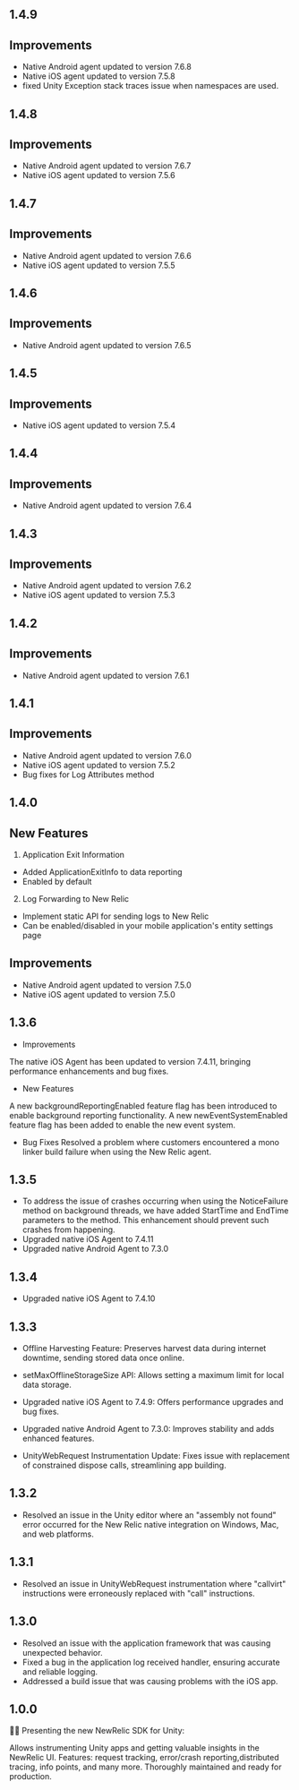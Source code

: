 
## 1.4.9

## Improvements
- Native Android agent updated to version 7.6.8
- Native iOS agent updated to version 7.5.8
- fixed Unity Exception stack traces issue when namespaces are used.

## 1.4.8

## Improvements
- Native Android agent updated to version 7.6.7
- Native iOS agent updated to version 7.5.6

## 1.4.7

## Improvements
- Native Android agent updated to version 7.6.6
- Native iOS agent updated to version 7.5.5

## 1.4.6

## Improvements
- Native Android agent updated to version 7.6.5

## 1.4.5

## Improvements
- Native iOS agent updated to version 7.5.4

## 1.4.4

## Improvements
- Native Android agent updated to version 7.6.4

## 1.4.3


## Improvements

- Native Android agent updated to version 7.6.2
- Native iOS agent updated to version 7.5.3

## 1.4.2


## Improvements

- Native Android agent updated to version 7.6.1

## 1.4.1


## Improvements

- Native Android agent updated to version 7.6.0
- Native iOS agent updated to version 7.5.2
- Bug fixes for Log Attributes method

## 1.4.0

## New Features

1. Application Exit Information
  - Added ApplicationExitInfo to data reporting
  - Enabled by default

2. Log Forwarding to New Relic
  - Implement static API for sending logs to New Relic
  - Can be enabled/disabled in your mobile application's entity settings page

## Improvements

- Native Android agent updated to version 7.5.0
- Native iOS agent updated to version 7.5.0

## 1.3.6

* Improvements

The native iOS Agent has been updated to version 7.4.11, bringing performance enhancements and bug fixes.

* New Features

A new backgroundReportingEnabled feature flag has been introduced to enable background reporting functionality.
A new newEventSystemEnabled feature flag has been added to enable the new event system.

* Bug Fixes
Resolved a problem where customers encountered a mono linker build failure when using the New Relic agent.

## 1.3.5

- To address the issue of crashes occurring when using the NoticeFailure method on background threads, we have added StartTime and EndTime parameters to the method. This enhancement should prevent such crashes from happening.
- Upgraded native iOS Agent to 7.4.11
- Upgraded native Android Agent to 7.3.0

## 1.3.4

- Upgraded native iOS Agent to 7.4.10

## 1.3.3

- Offline Harvesting Feature: Preserves harvest data during internet downtime, sending stored data once online.

- setMaxOfflineStorageSize API: Allows setting a maximum limit for local data storage.

- Upgraded native iOS Agent to 7.4.9: Offers performance upgrades and bug fixes.

- Upgraded native Android Agent to 7.3.0: Improves stability and adds enhanced features.

- UnityWebRequest Instrumentation Update: Fixes issue with replacement of constrained dispose calls, streamlining app building.

## 1.3.2

- Resolved an issue in the Unity editor where an "assembly not found" error occurred for the New Relic native integration on Windows, Mac, and web platforms. 

## 1.3.1

- Resolved an issue in UnityWebRequest instrumentation where "callvirt" instructions were erroneously replaced with "call" instructions.

## 1.3.0

- Resolved an issue with the application framework that was causing unexpected behavior.
- Fixed a bug in the application log received handler, ensuring accurate and reliable logging.
- Addressed a build issue that was causing problems with the iOS app.

## 1.0.0

🎉🎊 Presenting the new NewRelic SDK for Unity:

Allows instrumenting Unity apps and getting valuable insights in the NewRelic UI. Features:
request tracking, error/crash reporting,distributed tracing, info points, and many more. Thoroughly
maintained and ready for production.
